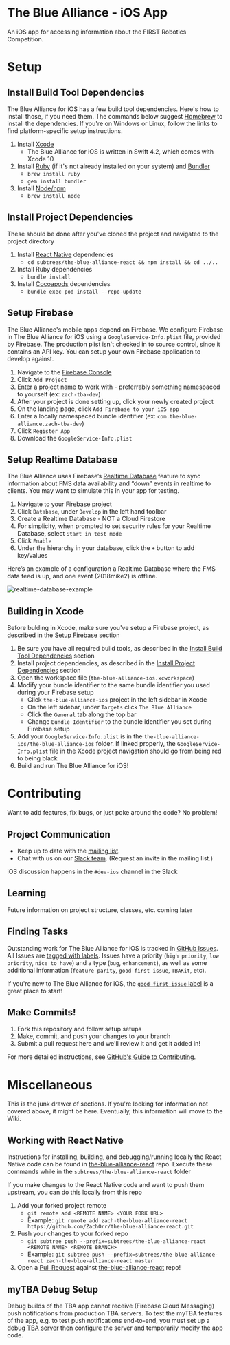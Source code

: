 The Blue Alliance - iOS App
===

An iOS app for accessing information about the FIRST Robotics Competition.

Setup
===

Install Build Tool Dependencies
---
The Blue Alliance for iOS has a few build tool dependencies. Here's how to install those, if you need them. The commands below suggest [Homebrew](https://brew.sh/) to install the dependencies. If you're on Windows or Linux, follow the links to find platform-specific setup instructions.

1. Install [Xcode](https://developer.apple.com/xcode/)
	* The Blue Alliance for iOS is written in Swift 4.2, which comes with Xcode 10
2. Install [Ruby](https://www.ruby-lang.org/en/) (if it's not already installed on your system) and [Bundler](https://bundler.io/)
	* `brew install ruby`
	* `gem install bundler`
3. Install [Node/npm](https://nodejs.org/en/)
	* `brew install node`


Install Project Dependencies
---
These should be done after you've cloned the project and navigated to the project directory

1. Install [React Native](https://facebook.github.io/react-native) dependencies
	* `cd subtrees/the-blue-alliance-react && npm install && cd ../..`
2. Install Ruby dependencies
	* `bundle install`
3. Install [Cocoapods](http://guides.cocoapods.org/using/getting-started.html#getting-started) dependencies
	* `bundle exec pod install --repo-update`

Setup Firebase
---
The Blue Alliance's mobile apps depend on Firebase. We configure Firebase in The Blue Alliance for iOS using a `GoogleService-Info.plist` file, provided by Firebase. The production plist isn't checked in to source control, since it contains an API key. You can setup your own Firebase application to develop against.

1. Navigate to the [Firebase Console](https://console.firebase.google.com/u/0/)
2. Click `Add Project`
3. Enter a project name to work with - preferrably something namespaced to yourself (ex: `zach-tba-dev`)
4. After your project is done setting up, click your newly created project
5. On the landing page, click `Add Firebase to your iOS app`
6. Enter a locally namespaced bundle identifier (ex: `com.the-blue-alliance.zach-tba-dev`)
7. Click `Register App`
8. Download the `GoogleService-Info.plist`

Setup Realtime Database
---
The Blue Alliance uses Firebase’s [Realtime Database](https://firebase.google.com/docs/database/) feature to sync information about FMS data availability and “down” events in realtime to clients. You may want to simulate this in your app for testing.

1. Navigate to your Firebase project
2. Click `Database`, under `Develop` in the left hand toolbar
3. Create a Realtime Database - NOT a Cloud Firestore
4. For simplicity, when prompted to set security rules for your Realtime Database, select `Start in test mode`
5. Click `Enable`
6. Under the hierarchy in your database, click the `+` button to add key/values

Here’s an example of a configuration a Realtime Database where the FMS data feed is up, and one event (2018mike2) is offline.

![realtime-database-example](screenshots/realtime-database-example.png)

Building in Xcode
---
Before bulding in Xcode, make sure you've setup a Firebase project, as described in the [Setup Firebase](#setup-firebase) section

1. Be sure you have all required build tools, as described in the [Install Build Tool Dependencies](#install-build-tool-dependencies) section
2. Install project dependencies, as described in the [Install Project Dependencies](#install-project-dependencies) section
3. Open the workspace file (`the-blue-alliance-ios.xcworkspace`)
4. Modify your bundle identifier to the same bundle identifier you used during your Firebase setup
	* Click `the-blue-alliance-ios` project in the left sidebar in Xcode
	* On the left sidebar, under `Targets` click `The Blue Alliance`
	* Click the `General` tab along the top bar
	* Change `Bundle Identifier` to the bundle identifier you set during Firebase setup
5. Add your `GoogleService-Info.plist` is in the `the-blue-alliance-ios/the-blue-alliance-ios` folder. If linked properly, the `GoogleService-Info.plist` file in the Xcode project navigation should go from being red to being black
6. Build and run The Blue Alliance for iOS!

Contributing
============

Want to add features, fix bugs, or just poke around the code? No problem!

Project Communication
---
 - Keep up to date with the [mailing list](https://groups.google.com/forum/#!forum/thebluealliance-developers).
 - Chat with us on our [Slack team](https://the-blue-alliance.slack.com/). (Request an invite in the mailing list.)

iOS discussion happens in the `#dev-ios` channel in the Slack

Learning
---
Future information on project structure, classes, etc. coming later

Finding Tasks
---
Outstanding work for The Blue Alliance for iOS is tracked in [GitHub Issues](https://github.com/the-blue-alliance/the-blue-alliance-ios/issues). All Issues are [tagged with labels](https://github.com/the-blue-alliance/the-blue-alliance-ios/labels). Issues have a priority (`high priority`, `low priority`, `nice to have`) and a type (`bug`, `enhancement`), as well as some additional information (`feature parity`, `good first issue`, `TBAKit`, etc).

If you're new to The Blue Alliance for iOS, the [`good first issue` label](https://github.com/the-blue-alliance/the-blue-alliance-ios/issues?q=is%3Aopen+is%3Aissue+label%3A%22good+first+issue%22) is a great place to start!

Make Commits!
---
1. Fork this repository and follow setup setups
2. Make, commit, and push your changes to your branch
3. Submit a pull request here and we'll review it and get it added in!

For more detailed instructions, see [GitHub's Guide to Contributing](https://guides.github.com/activities/contributing-to-open-source/).

Miscellaneous
===
This is the junk drawer of sections. If you're looking for information not covered above, it might be here. Eventually, this information will move to the Wiki.

Working with React Native
---

Instructions for installing, building, and debugging/running locally the React Native code can be found in [the-blue-alliance-react](https://github.com/the-blue-alliance/the-blue-alliance-react) repo. Execute these commands while in the `subtrees/the-blue-alliance-react` folder

If you make changes to the React Native code and want to push them upstream, you can do this locally from this repo

1. Add your forked project remote
	* `git remote add <REMOTE NAME> <YOUR FORK URL>`
	* Example: `git remote add zach-the-blue-alliance-react https://github.com/ZachOrr/the-blue-alliance-react.git`
2. Push your changes to your forked repo
	* `git subtree push --prefix=subtrees/the-blue-alliance-react <REMOTE NAME> <REMOTE BRANCH>`
	* Example: `git subtree push --prefix=subtrees/the-blue-alliance-react zach-the-blue-alliance-react master`
3. Open a [Pull Request](https://github.com/the-blue-alliance/the-blue-alliance-react/pulls) against [the-blue-alliance-react](https://github.com/the-blue-alliance/the-blue-alliance-react) repo!

myTBA Debug Setup
------------------
Debug builds of the TBA app cannot receive (Firebase Cloud Messaging) push notifications from production TBA servers. To test the myTBA features of the app, e.g. to test push notifications end-to-end, you must set up a debug [TBA server](https://github.com/the-blue-alliance/the-blue-alliance) then configure the server and temporarily modify the app code.
